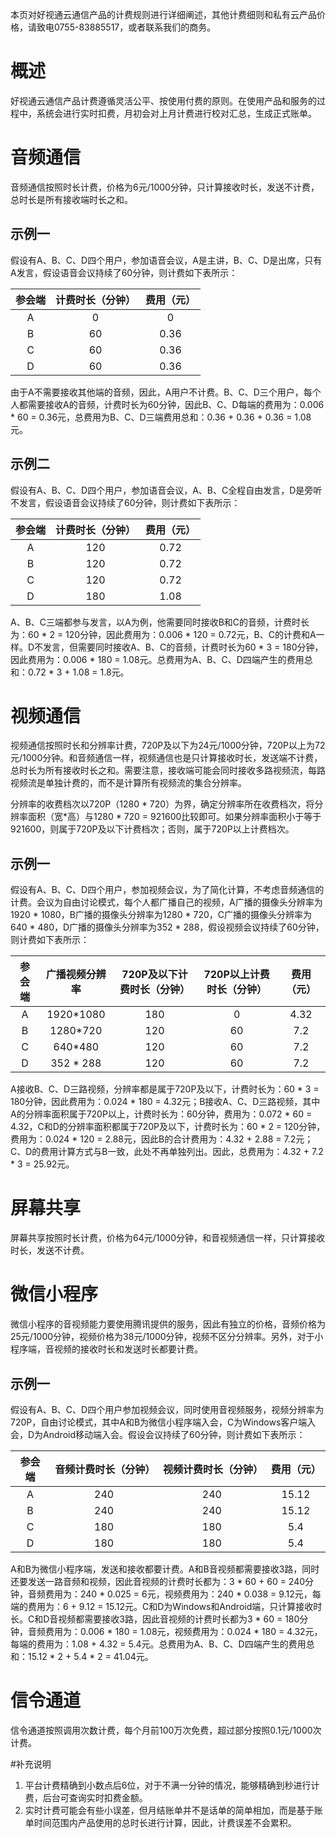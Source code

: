 本页对好视通云通信产品的计费规则进行详细阐述，其他计费细则和私有云产品价格，请致电0755-83885517，或者联系我们的商务。

# 概述
好视通云通信产品计费遵循灵活公平、按使用付费的原则。在使用产品和服务的过程中，系统会进行实时扣费，月初会对上月计费进行校对汇总，生成正式账单。

# 音频通信

音频通信按照时长计费，价格为6元/1000分钟，只计算接收时长，发送不计费，总时长是所有接收端时长之和。


## 示例一
假设有A、B、C、D四个用户，参加语音会议，A是主讲，B、C、D是出席，只有A发言，假设语音会议持续了60分钟，则计费如下表所示：

| 参会端 | 计费时长（分钟） | 费用（元） |
| :-: | :-: | :-: |
| A | 0 | 0 |
| B | 60 |  0.36 |
| C | 60 |  0.36 |
| D | 60 |  0.36 |

由于A不需要接收其他端的音频，因此，A用户不计费。B、C、D三个用户，每个人都需要接收A的音频，计费时长为60分钟，因此B、C、D每端的费用为：0.006 * 60 = 0.36元，总费用为B、C、D三端费用总和：0.36 + 0.36 + 0.36 = 1.08元。

## 示例二
假设有A、B、C、D四个用户，参加语音会议，A、B、C全程自由发言，D是旁听不发言，假设语音会议持续了60分钟，则计费如下表所示：

| 参会端 | 计费时长（分钟） | 费用（元） |
| :-: | :-: | :-: |
| A | 120 | 0.72 |
| B | 120 | 0.72 |
| C | 120 | 0.72 |
| D | 180 | 1.08 |

A、B、C三端都参与发言，以A为例，他需要同时接收B和C的音频，计费时长为：60 * 2 = 120分钟，因此费用为：0.006 * 120 = 0.72元，B、C的计费和A一样。D不发言，但需要同时接收A、B、C的音频，计费时长为60 * 3 = 180分钟，因此费用为：0.006 * 180 = 1.08元。总费用为A、B、C、D四端产生的费用总和：0.72 * 3 + 1.08 = 1.8元。

# 视频通信
视频通信按照时长和分辨率计费，720P及以下为24元/1000分钟，720P以上为72元/1000分钟。和音频通信一样，视频通信也是只计算接收时长，发送端不计费，总时长为所有接收时长之和。需要注意，接收端可能会同时接收多路视频流，每路视频流是单独计费的，而不是计算所有视频流的集合分辨率。

分辨率的收费档次以720P（1280 * 720）为界，确定分辨率所在收费档次，将分辨率面积（宽*高）与1280 * 720 = 921600比较即可。如果分辨率面积小于等于921600，则属于720P及以下计费档次；否则，属于720P以上计费档次。

## 示例一

假设有A、B、C、D四个用户，参加视频会议，为了简化计算，不考虑音频通信的计费。会议为自由讨论模式，每个人都广播自己的视频，A广播的摄像头分辨率为1920 * 1080，B广播的摄像头分辨率为1280 * 720，C广播的摄像头分辨率为640 * 480，D广播的摄像头分辨率为352 * 288，假设视频会议持续了60分钟，则计费如下表所示：

| 参会端 | 广播视频分辨率 | 720P及以下计费时长（分钟） | 720P以上计费时长（分钟） | 费用（元） |
| :-: | :-: | :-: | :-: | :-: |
| A | 1920*1080 | 180 | 0 | 4.32 |
| B | 1280*720 | 120 | 60 | 7.2 |
| C | 640*480 | 120 | 60 | 7.2 |
| D | 352 * 288 | 120 | 60 | 7.2 |

A接收B、C、D三路视频，分辨率都是属于720P及以下，计费时长为：60 * 3 = 180分钟，因此费用为：0.024 * 180 = 4.32元；B接收A、C、D三路视频，其中A的分辨率面积属于720P以上，计费时长为：60分钟，费用为：0.072 * 60 = 4.32，C和D的分辨率面积都属于720P及以下，计费时长为：60 * 2 = 120分钟，费用为：0.024 * 120 = 2.88元，因此B的合计费用为：4.32 + 2.88 = 7.2元；C、D的费用计算方式与B一致，此处不再单独列出。因此，总费用为：4.32 + 7.2 * 3 = 25.92元。  


# 屏幕共享
屏幕共享按照时长计费，价格为64元/1000分钟，和音视频通信一样，只计算接收时长，发送不计费。

# 微信小程序
微信小程序的音视频能力要使用腾讯提供的服务，因此有独立的价格，音频价格为25元/1000分钟，视频价格为38元/1000分钟，视频不区分分辨率。另外，对于小程序端，音视频的接收时长和发送时长都要计费。

## 示例一
假设有A、B、C、D四个用户参加视频会议，同时使用音视频服务，视频分辨率为720P，自由讨论模式，其中A和B为微信小程序端入会，C为Windows客户端入会，D为Android移动端入会。假设会议持续了60分钟，则计费如下表所示：

| 参会端 | 音频计费时长（分钟） | 视频计费时长（分钟） | 费用（元） |
| :-: | :-: | :-: | :-: |
| A | 240 | 240 | 15.12 |
| B | 240 | 240 | 15.12 |
| C | 180 | 180 | 5.4 |
| D | 180 | 180 | 5.4 |

A和B为微信小程序端，发送和接收都要计费。A和B音视频都需要接收3路，同时还要发送一路音频和视频，因此音视频的计费时长都为：3 * 60 + 60 = 240分钟，音频费用为：240 * 0.025 = 6元，视频费用为：240 * 0.038 = 9.12元，每端的费用为：6 + 9.12 = 15.12元。C和D为Windows和Android端，只计算接收时长。C和D音视频都需要接收3路，因此音视频的计费时长都为3 * 60 = 180分钟，音频费用为：0.006 * 180 = 1.08元，视频费用为：0.024 * 180 = 4.32元，每端的费用为：1.08 + 4.32 = 5.4元。总费用为A、B、C、D四端产生的费用总和：15.12 * 2 + 5.4 * 2 = 41.04元。

# 信令通道
信令通道按照调用次数计费，每个月前100万次免费，超过部分按照0.1元/1000次计费。

#补充说明
1. 平台计费精确到小数点后6位，对于不满一分钟的情况，能够精确到秒进行计费，后台可查询实时扣费金额。
2. 实时计费可能会有些小误差，但月结账单并不是话单的简单相加，而是基于账单时间范围内产品使用的总时长进行计算，因此，计费误差不会累积。